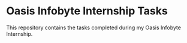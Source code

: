 # Oasis Infobyte Internship Tasks  

This repository contains the tasks  completed during my Oasis Infobyte Internship.  

 
